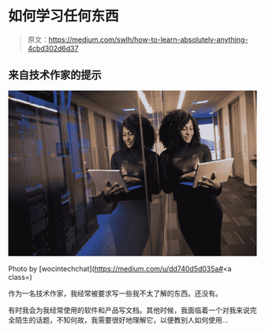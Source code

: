 # 如何学习任何东西

> 原文：<https://medium.com/swlh/how-to-learn-absolutely-anything-4cbd302d6d37>

## 来自技术作家的提示

![](img/c414d4f944a5c4cee0d2430a2bee623a.png)

Photo by [wocintechchat](https://medium.com/u/dd740d5d035a#<a class=)

作为一名技术作家，我经常被要求写一些我不太了解的东西。还没有。

有时我会为我经常使用的软件和产品写文档。其他时候，我面临着一个对我来说完全陌生的话题，不知何故，我需要很好地理解它，以便教别人如何使用…